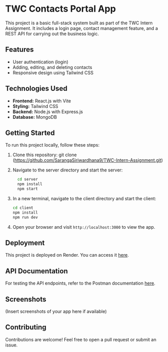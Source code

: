 # TWC Contacts Portal App

This project is a basic full-stack system built as part of the TWC Intern Assignment. It includes a login page, contact management feature, and a REST API for carrying out the business logic.

## Features

- User authentication (login)
- Adding, editing, and deleting contacts
- Responsive design using Tailwind CSS

## Technologies Used
- **Frontend:** React.js with Vite
- **Styling:** Tailwind CSS
- **Backend:** Node.js with Express.js
- **Database:** MongoDB
  
## Getting Started

To run this project locally, follow these steps:

1. Clone this repository:
  git clone (https://github.com/SarangaSiriwardhana9/TWC-Intern-Assignment.git)

3. Navigate to the server directory and start the server:

      ```bash
        cd server
        npm install
        npm start
      ```

3. In a new terminal, navigate to the client directory and start the client:

     ```bash
    cd client
    npm install
    npm run dev  
    ```

4. Open your browser and visit `http://localhost:3000` to view the app.

## Deployment

This project is deployed on Render. You can access it [here]([<render_deployed_url>](https://twc-intern-assignment-deployed.onrender.com)).

## API Documentation

For testing the API endpoints, refer to the Postman documentation [here](<postman_documentation_link>).

## Screenshots

(Insert screenshots of your app here if available)

## Contributing

Contributions are welcome! Feel free to open a pull request or submit an issue.


   
